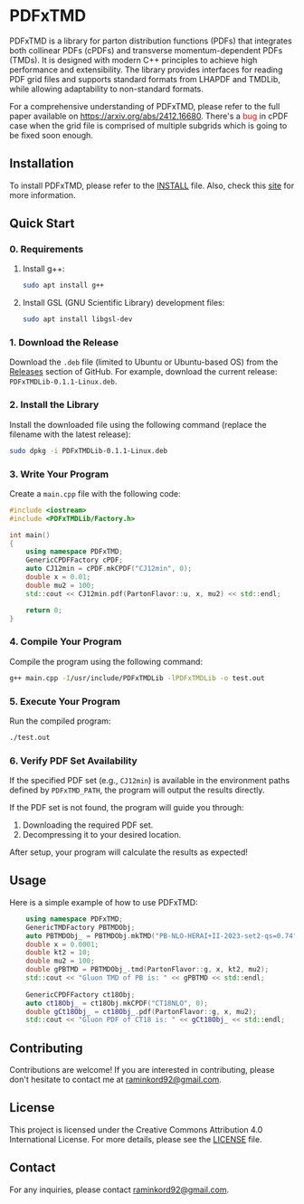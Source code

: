 # PDFxTMD

PDFxTMD is a library for parton distribution functions (PDFs) that integrates both collinear PDFs (cPDFs) and transverse momentum-dependent PDFs (TMDs). It is designed with modern C++ principles to achieve high performance and extensibility. The library provides interfaces for reading PDF grid files and supports standard formats from LHAPDF and TMDLib, while allowing adaptability to non-standard formats. 

For a comprehensive understanding of PDFxTMD, please refer to the full paper available on https://arxiv.org/abs/2412.16680. There's a <span style="color: red;">bug </span>in cPDF case when the grid file is comprised of multiple subgrids which is going to be fixed soon enough.

## Installation

To install PDFxTMD, please refer to the [INSTALL](INSTALL) file. Also, check this [site](https://raminkord92.github.io/PDFxTMD/) for more information.
## Quick Start

### 0. Requirements
1. Install g++:
   ```bash
   sudo apt install g++
   ```
2. Install GSL (GNU Scientific Library) development files:
   ```bash
   sudo apt install libgsl-dev
   ```

### 1. Download the Release
Download the `.deb` file (limited to Ubuntu or Ubuntu-based OS) from the [Releases](https://github.com/your-repo/releases) section of GitHub. For example, download the current release: `PDFxTMDLib-0.1.1-Linux.deb`.

### 2. Install the Library
Install the downloaded file using the following command (replace the filename with the latest release):
```bash
sudo dpkg -i PDFxTMDLib-0.1.1-Linux.deb
```

### 3. Write Your Program
Create a `main.cpp` file with the following code:

```cpp
#include <iostream>
#include <PDFxTMDLib/Factory.h>

int main()
{
    using namespace PDFxTMD;
    GenericCPDFFactory cPDF;
    auto CJ12min = cPDF.mkCPDF("CJ12min", 0);
    double x = 0.01;
    double mu2 = 100;
    std::cout << CJ12min.pdf(PartonFlavor::u, x, mu2) << std::endl;

    return 0;
}
```

### 4. Compile Your Program
Compile the program using the following command:
```bash
g++ main.cpp -I/usr/include/PDFxTMDLib -lPDFxTMDLib -o test.out
```

### 5. Execute Your Program
Run the compiled program:
```bash
./test.out
```

### 6. Verify PDF Set Availability
If the specified PDF set (e.g., `CJ12min`) is available in the environment paths defined by `PDFxTMD_PATH`, the program will output the results directly. 

If the PDF set is not found, the program will guide you through:
1. Downloading the required PDF set.
2. Decompressing it to your desired location.

After setup, your program will calculate the results as expected!

## Usage

Here is a simple example of how to use PDFxTMD:

```cpp
    using namespace PDFxTMD;
    GenericTMDFactory PBTMDObj;
    auto PBTMDObj_ = PBTMDObj.mkTMD("PB-NLO-HERAI+II-2023-set2-qs=0.74", 0);
    double x = 0.0001;
    double kt2 = 10;
    double mu2 = 100;
    double gPBTMD = PBTMDObj_.tmd(PartonFlavor::g, x, kt2, mu2);
    std::cout << "Gluon TMD of PB is: " << gPBTMD << std::endl;
    
    GenericCPDFFactory ct18Obj;
    auto ct18Obj_ = ct18Obj.mkCPDF("CT18NLO", 0);
    double gCt18Obj_ = ct18Obj_.pdf(PartonFlavor::g, x, mu2);
    std::cout << "Gluon PDF of CT18 is: " << gCt18Obj_ << std::endl;
```

## Contributing

Contributions are welcome! If you are interested in contributing, please don't hesitate to contact me at [raminkord92@gmail.com](mailto:raminkord92@gmail.com).

## License

This project is licensed under the Creative Commons Attribution 4.0 International License. For more details, please see the [LICENSE](LICENSE) file.

## Contact

For any inquiries, please contact [raminkord92@gmail.com](mailto:raminkord92@gmail.com).
